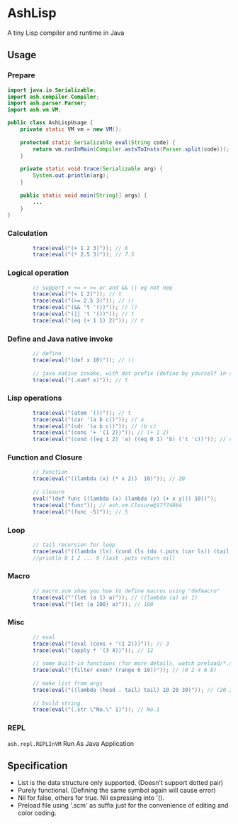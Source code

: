 AshLisp
=======

A tiny Lisp compiler and runtime in Java


## Usage

### Prepare
```Java
import java.io.Serializable;
import ash.compiler.Compiler;
import ash.parser.Parser;
import ash.vm.VM;

public class AshLispUsage {
	private static VM vm = new VM();
	
	protected static Serializable eval(String code) {
		return vm.runInMain(Compiler.astsToInsts(Parser.split(code)));
	}
	
	private static void trace(Serializable arg) {
		System.out.println(arg);
	}
    
    public static void main(String[] args) {
        ...
    }
}
```

### Calculation
```Java
        trace(eval("(+ 1 2 3)")); // 6
    	trace(eval("(* 2.5 3)")); // 7.5
```

### Logical operation 
```Java
		// support < <= > >= or and && || eq not neq
		trace(eval("(< 1 2)")); // t
		trace(eval("(>= 2.5 3)")); // ()
		trace(eval("(&& 't '())")); // ()
		trace(eval("(|| 't '())")); // t
		trace(eval("(eq (+ 1 1) 2)")); // t
```

### Define and Java native invoke
```Java
		// define
		trace(eval("(def x 10)")); // ()
		
		// java native invoke, with dot prefix (define by yourself in ash.vm.JavaMethod)
		trace(eval("(.num? x)")); // t
```

### Lisp operations
```Java
		trace(eval("(atom '())")); // t
		trace(eval("(car '(a b c))")); // a
		trace(eval("(cdr '(a b c))")); // (b c)
		trace(eval("(cons '+ '(1 2))")); // (+ 1 2)
		trace(eval("(cond ((eq 1 2) 'a) ((eq 0 1) 'b) ('t 'c))")); // c
```

### Function and Closure
```Java
		// function
		trace(eval("((lambda (x) (* x 2))  10)")); // 20
		
		// closure
		eval("(def func ((lambda (x) (lambda (y) (+ x y))) 10))");
		trace(eval("func")); // ash.vm.Closure@17f74864
		trace(eval("(func -5)")); // 5
```

### Loop
```Java
    	// tail recursion for loop
		trace(eval("((lambda (ls) (cond (ls (do (.puts (car ls)) (tail (cdr ls)))))) (range 0 10))"));
        //println 0 1 2 ... 9 (last .puts return nil)
```

### Macro
```Java
		// macro.scm show you how to define macros using "defmacro"
		trace(eval("'(let (a 1) a)")); // ((lambda (a) a) 1)
		trace(eval("(let (a 100) a)")); // 100
```

### Misc
```Java
		// eval
		trace(eval("(eval (cons + '(1 2)))")); // 3
		trace(eval("(apply * '(3 4))")); // 12
		
		// some built-in functions (for more details, watch preload/*.scm)
		trace(eval("(filter even? (range 0 10))")); // (0 2 4 6 8)
        
        // make list from args
    	trace(eval("((lambda (head . tail) tail) 10 20 30)")); // (20 30)
    	
        // build string 
    	trace(eval("(.str \"No.\" 1)")); // No.1
```

### REPL
`ash.repl.REPLInVM` Run As Java Application

## Specification
* List is the data structure only supported. (Doesn't support dotted pair)
* Purely functional. (Defining the same symbol again will cause error)
* Nil for false, others for true. Nil expressing into '().
* Preload file using '.scm' as suffix just for the convenience of editing and color coding.
